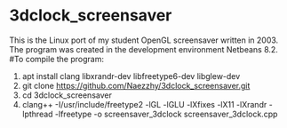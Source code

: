 # 3dclock_screensaver
This is the Linux port of my student OpenGL screensaver written in 2003.
The program was created in the development environment Netbeans 8.2. 
#To compile the program:
1. apt install clang libxrandr-dev  libfreetype6-dev libglew-dev
2. git clone https://github.com/Naezzhy/3dclock_screensaver.git
3. cd 3dclock_screensaver
4. clang++ -I/usr/include/freetype2 -lGL -lGLU -lXfixes -lX11 -lXrandr -lpthread -lfreetype -o screensaver_3dclock screensaver_3dclock.cpp
